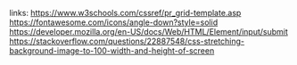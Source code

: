 links:
https://www.w3schools.com/cssref/pr_grid-template.asp
https://fontawesome.com/icons/angle-down?style=solid
https://developer.mozilla.org/en-US/docs/Web/HTML/Element/input/submit
https://stackoverflow.com/questions/22887548/css-stretching-background-image-to-100-width-and-height-of-screen